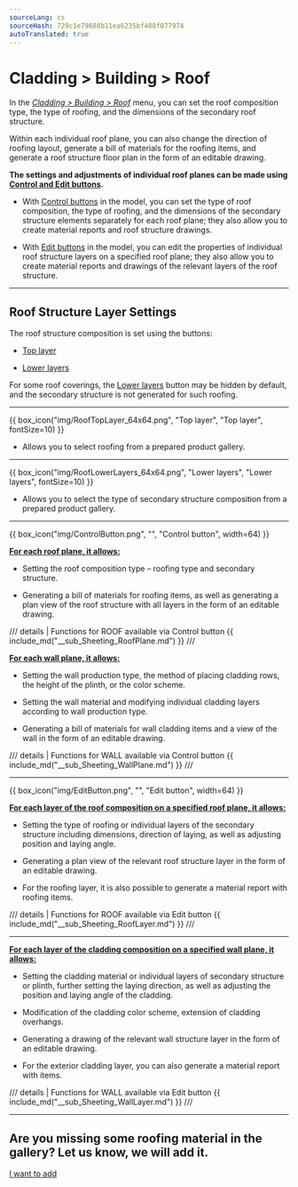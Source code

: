 ```yaml
---
sourceLang: cs
sourceHash: 729c1e79688b11ea6235bf488f077974
autoTranslated: true
---
```


# Cladding &gt; Building &gt; Roof

<p>In the <u><i>Cladding &gt; Building &gt; Roof</i></u> menu, you can set the roof composition type, the type of roofing, and the dimensions of the secondary roof structure.</p>

<p>Within each individual roof plane, you can also change the direction of roofing layout, generate a bill of materials for the roofing items, and generate a roof structure floor plan in the form of an editable drawing.</p>

<p><b>The settings and adjustments of individual roof planes can be made using <u>Control and Edit buttons</u>.</b></p>

<ul>
  <li><p>With <u>Control buttons</u> in the model, you can set the type of roof composition, the type of roofing, and the dimensions of the secondary structure elements separately for each roof plane; they also allow you to create material reports and roof structure drawings.</p></li>
  <li><p>With <u>Edit buttons</u> in the model, you can edit the properties of individual roof structure layers on a specified roof plane; they also allow you to create material reports and drawings of the relevant layers of the roof structure.</p></li>
</ul>

<hr class="main">

<h2>Roof Structure Layer Settings</h2>
<p>The roof structure composition is set using the buttons:</p>

<ul>
  <li><p><u>Top layer</u></p></li>
  <li><p><u>Lower layers</u></p></li>
</ul>

<p>
For some roof coverings, the <u>Lower layers</u> button may be hidden by default, and the secondary structure is not generated for such roofing.
</p>

<hr>

{{ box_icon("img/RoofTopLayer_64x64.png", "Top layer", "Top layer", fontSize=10) }}
<ul>
  <li><p>Allows you to select roofing from a prepared product gallery.</p></li>
</ul>

<hr>

{{ box_icon("img/RoofLowerLayers_64x64.png", "Lower layers", "Lower layers", fontSize=10) }}
<ul>
  <li><p>Allows you to select the type of secondary structure composition from a prepared product gallery.</p></li>
</ul>

<hr class="main">

{{ box_icon("img/ControlButton.png", "", "Control button", width=64) }}

<p><b><u>For each roof plane, it allows:</u></b></p>
<ul>
  <li><p>Setting the roof composition type – roofing type and secondary structure.</p></li>
  <li><p>Generating a bill of materials for roofing items, as well as generating a plan view of the roof structure with all layers in the form of an editable drawing.</p></li>
</ul>

/// details | Functions for ROOF available via Control button
{{ include_md("__sub_Sheeting_RoofPlane.md") }}
///


<p><b><u>For each wall plane, it allows:</u></b></p>
<ul>
<li><p>Setting the wall production type, the method of placing cladding rows, the height of the plinth, or the color scheme.</p></li>
<li><p>Setting the wall material and modifying individual cladding layers according to wall production type.</p></li>
<li><p>Generating a bill of materials for wall cladding items and a view of the wall in the form of an editable drawing.</p></li>
</ul>

/// details | Functions for WALL available via Control button
{{ include_md("__sub_Sheeting_WallPlane.md") }}
///


<hr class="main">

{{ box_icon("img/EditButton.png", "", "Edit button", width=64) }}

<p><b><u>For each layer of the roof composition on a specified roof plane, it allows:</u></b></p>
<ul>
  <li><p>Setting the type of roofing or individual layers of the secondary structure including dimensions, direction of laying, as well as adjusting position and laying angle.</p></li>
  <li><p>Generating a plan view of the relevant roof structure layer in the form of an editable drawing.</p></li>
  <li><p>For the roofing layer, it is also possible to generate a material report with roofing items.</p></li>
</ul>

/// details | Functions for ROOF available via Edit button
{{ include_md("__sub_Sheeting_RoofLayer.md") }}
///


<hr class="main">


<p><b><u>For each layer of the cladding composition on a specified wall plane, it allows:</u></b></p>
<ul>
<li><p>Setting the cladding material or individual layers of secondary structure or plinth, further setting the laying direction, as well as adjusting the position and laying angle of the cladding.</p></li>
<li><p>Modification of the cladding color scheme, extension of cladding overhangs.</p></li>
<li><p>Generating a drawing of the relevant wall structure layer in the form of an editable drawing.</p></li>
<li><p>For the exterior cladding layer, you can also generate a material report with items.</p></li>
</ul>

/// details | Functions for WALL available via Edit button
{{ include_md("__sub_Sheeting_WallLayer.md") }}
///


<hr class="main">

<h2>Are you missing some roofing material in the gallery? Let us know, we will add it.</h2>
<a href="mailto:jiri.podval@histruct.com?subject=Question about HiStruct Building Configurator" class="btn">
  I want to add
</a>

<!-- product: HiStruct Building Configurator -->